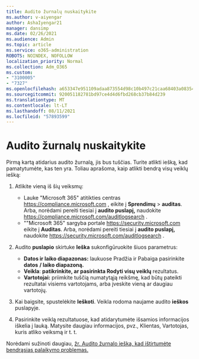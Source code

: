 ```yaml
---
title: Audito žurnalų nuskaitykite
ms.author: v-aiyengar
author: AshaIyengar21
manager: dansimp
ms.date: 02/26/2021
ms.audience: Admin
ms.topic: article
ms.service: o365-administration
ROBOTS: NOINDEX, NOFOLLOW
localization_priority: Normal
ms.collection: Adm_O365
ms.custom:
- "3100005"
- "7327"
ms.openlocfilehash: a653347e951109adaa873554d98c10b497c21caa68403a083543c806c310e079
ms.sourcegitcommit: 920051182781bd97ce4d4d6fbd268cb37b84d239
ms.translationtype: MT
ms.contentlocale: lt-LT
ms.lasthandoff: 08/11/2021
ms.locfileid: "57893599"
---
```

# <a name="retrieve-the-audit-logs"></a>Audito žurnalų nuskaitykite

Pirmą kartą atidarius audito žurnalą, jis bus tuščias. Turite atlikti iešką, kad pamatytumėte, kas ten yra. Toliau aprašoma, kaip atlikti bendrą visų veiklų iešką:

1. Atlikite vieną iš šių veiksmų:
   - Lauke "Microsoft 365" atitikties centras <https://compliance.microsoft.com> , eikite į **Sprendimų** \> **auditas**. Arba, norėdami pereiti tiesiai į **audito puslapį,** naudokite <https://compliance.microsoft.com/auditlogsearch> .
   - ""Microsoft 365" sargyba portale <https://security.microsoft.com> eikite į **Auditas**. Arba, norėdami pereiti tiesiai į **audito puslapį,** naudokite <https://security.microsoft.com/auditlogsearch> .

2. Audito **puslapio** skirtuke **Ieška** sukonfigūruokite šiuos parametrus:
   - **Datos ir laiko diapazonas:** laukuose Pradžia ir Pabaiga pasirinkite **datos** **/ laiko diapazoną.**
   - **Veikla**: **patikrinkite, ar pasirinkta Rodyti visų veiklų** rezultatus.
   - **Vartotojai:** priimkite tuščią numatytąją reikšmę, kad būtų pateikti rezultatai visiems vartotojams, arba įveskite vieną ar daugiau vartotojų.

3. Kai baigsite, spustelėkite **Ieškoti**. Veikla rodoma naujame audito **ieškos** puslapyje.

4. Pasirinkite veiklą rezultatuose, kad atidarytumėte išsamios informacijos iškelia į lauką. Matysite daugiau informacijos, pvz., Klientas, Vartotojas, kuris atliko veiksmą ir t. t.

Norėdami sužinoti daugiau, [žr. Audito žurnalo ieška, kad ištirtumėte bendrąsias palaikymo problemas.](https://docs.microsoft.com/microsoft-365/compliance/auditing-troubleshooting-scenarios)
